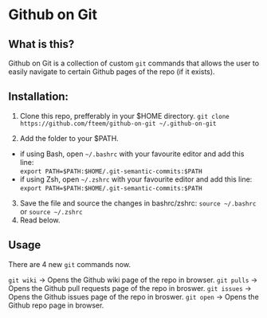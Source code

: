 Github on Git
=============

What is this?
-------------

Github on Git is a collection of custom ```git``` commands that allows the user to easily navigate to
certain Github pages of the repo (if it exists).

## Installation:

1. Clone this repo, prefferably in your $HOME directory.
``` git clone https://github.com/fteem/github-on-git ~/.github-on-git ```

2. Add the folder to your $PATH.
  * if using Bash, open ```~/.bashrc``` with your favourite editor and add this line: <br/> ``` export PATH=$PATH:$HOME/.git-semantic-commits:$PATH ```
  * if using Zsh, open ```~/.zshrc``` with your favourite editor and add this line: <br/>  ``` export PATH=$PATH:$HOME/.git-semantic-commits:$PATH ```

3. Save the file and source the changes in bashrc/zshrc: ```source ~/.bashrc``` or ```source ~/.zshrc```
4. Read below.

Usage
-----

There are 4 new ```git``` commands now.

```git wiki```    -> Opens the Github wiki page of the repo in browser.
```git pulls```   -> Opens the Github pull requests page of the repo in broswer.
```git issues```  -> Opens the Github issues page of the repo in broswer.
```git open```    -> Opens the Github repo page in browser.

